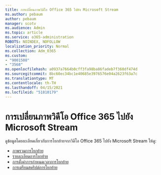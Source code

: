```yaml
---
title: การเปลี่ยนภาพวิดีโอ Office 365 ไปยัง Microsoft Stream
ms.author: pebaum
author: pebaum
manager: scotv
ms.audience: Admin
ms.topic: article
ms.service: o365-administration
ROBOTS: NOINDEX, NOFOLLOW
localization_priority: Normal
ms.collection: Adm_O365
ms.custom:
- "9001508"
- "3568"
ms.openlocfilehash: a0937a7664b0cff3fa98ba86fadeb7f360df474d
ms.sourcegitcommit: 8bc60ec34bc1e40685e3976576e04a2623f63a7c
ms.translationtype: MT
ms.contentlocale: th-TH
ms.lasthandoff: 04/15/2021
ms.locfileid: "51810179"
---
```

# <a name="office-365-video-transition-to-microsoft-stream"></a>การเปลี่ยนภาพวิดีโอ Office 365 ไปยัง Microsoft Stream

ดูข้อมูลโดยละเอียดเกี่ยวกับการโยกย้ายจากวิดีโอ Office 365 ไปยัง Microsoft Stream ให้ดู:

- [ภาพรวมการโยกย้าย](https://docs.microsoft.com/stream/migrate-from-office-365)
- [รายละเอียดการโยกย้าย](https://docs.microsoft.com/stream/migration-experience)
- [การตั้งค่าการกำหนดเวลาการโยกย้าย](https://docs.microsoft.com/stream/migration-o365video-timing-setting)
- [การเตรียมสคริปต์การโยกย้าย](https://docs.microsoft.com/stream/migration-o365video-prep)

